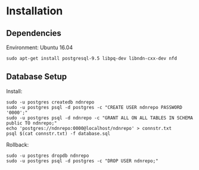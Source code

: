 # Installation

## Dependencies

Environment: Ubuntu 16.04

```
sudo apt-get install postgresql-9.5 libpq-dev libndn-cxx-dev nfd
```

## Database Setup

Install:

```
sudo -u postgres createdb ndnrepo
sudo -u postgres psql -d postgres -c "CREATE USER ndnrepo PASSWORD '0000';"
sudo -u postgres psql -d ndnrepo -c "GRANT ALL ON ALL TABLES IN SCHEMA public TO ndnrepo;"
echo 'postgres://ndnrepo:0000@localhost/ndnrepo' > connstr.txt
psql $(cat connstr.txt) -f database.sql
```

Rollback:

```
sudo -u postgres dropdb ndnrepo
sudo -u postgres psql -d postgres -c "DROP USER ndnrepo;"
```
